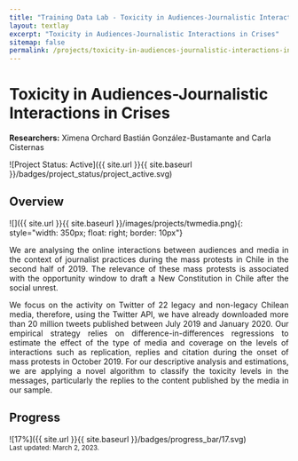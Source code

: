 ```yaml
---
title: "Training Data Lab - Toxicity in Audiences-Journalistic Interactions in Crises"
layout: textlay
excerpt: "Toxicity in Audiences-Journalistic Interactions in Crises"
sitemap: false
permalink: /projects/toxicity-in-audiences-journalistic-interactions-in-crises
---
```


# Toxicity in Audiences-Journalistic Interactions in Crises

**Researchers:** Ximena Orchard Bastián González-Bustamante and Carla Cisternas

![Project Status: Active]({{ site.url }}{{ site.baseurl }}/badges/project_status/project_active.svg)

## Overview

![]({{ site.url }}{{ site.baseurl }}/images/projects/twmedia.png){: style="width: 350px; float: right; border: 10px"}

<p align="justify">We are analysing the online interactions between audiences and media in the context of journalist practices during the mass protests in Chile in the second half of 2019. The relevance of these mass protests is associated with the opportunity window to draft a New Constitution in Chile after the social unrest.</p>

<p align="justify">We focus on the activity on Twitter of 22 legacy and non-legacy Chilean media, therefore, using the Twitter API, we have already downloaded more than 20 million tweets published between July 2019 and January 2020. Our empirical strategy relies on difference-in-differences regressions to estimate the effect of the type of media and coverage on the levels of interactions such as replication, replies and citation during the onset of mass protests in October 2019. For our descriptive analysis and estimations, we are applying a novel algorithm to classify the toxicity levels in the messages, particularly the replies to the content published by the media in our sample.</p>

## Progress

![17%]({{ site.url }}{{ site.baseurl }}/badges/progress_bar/17.svg)
<br />
<small>Last updated: March 2, 2023.</small>
